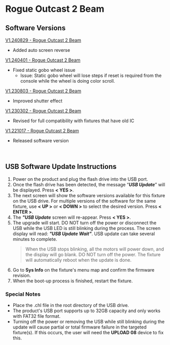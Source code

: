 # Rogue Outcast 2 Beam

## Software Versions

[V1.240829 - Rogue Outcast 2 Beam](https://github.com/Chauvet-Pro/ROGUEOUTCAST2BEAM/blob/38842cc760d919542d3f67fcafd1c17783b54f7c/firmware/V1.240829.zip)
- Added auto screen reverse

[V1.240401 - Rogue Outcast 2 Beam](https://github.com/Chauvet-Pro/ROGUEOUTCAST2BEAM/blob/530941d3f23e52bb6cc65320bd884280c96d0d9a/firmware/V1.240401.zip)
- Fixed static gobo wheel issue
     * Issue: Static gobo wheel will lose steps if reset is required from the console while the wheel is doing color scroll.

[V1.230803 - Rogue Outcast 2 Beam](https://github.com/Chauvet-Pro/ROGUEOUTCAST2BEAM/blob/530941d3f23e52bb6cc65320bd884280c96d0d9a/firmware/V1.230803.zip)
- Improved shutter effect

[V1.230302 - Rogue Outcast 2 Beam](https://github.com/Chauvet-Pro/ROGUEOUTCAST2BEAM/blob/530941d3f23e52bb6cc65320bd884280c96d0d9a/firmware/V1.230302.zip)
- Revised for full compatibility with fixtures that have old IC

[V1.221017 - Rogue Outcast 2 Beam](https://github.com/Chauvet-Pro/ROGUEOUTCAST2BEAM/blob/530941d3f23e52bb6cc65320bd884280c96d0d9a/firmware/V1.221017.zip)
- Released software version

&nbsp;

## USB Software Update Instructions
1.  Power on the product and plug the flash drive into the USB port.
2.	Once the flash drive has been detected, the message “***USB Update***” will be displayed. Press **< YES >**.
3.	The next screen will show the software versions available for this fixture on the USB drive. For multiple versions of the software for the same fixture, use **< UP >** or **< DOWN >** to select the desired version. Press **< ENTER >**.
4.	The ***"USB Update*** screen will re-appear. Press **< YES >**.
5.	The upgrade will start. DO NOT turn off the power or disconnect the USB while the USB LED is still blinking during the process. The screen display will read: ***"USB Update Wait"***. USB update can take several minutes to complete.
    > When the USB stops blinking, all the motors will power down, and the display will go blank. DO NOT turn off the power. The fixture will automatically reboot when the update is done.
6.  Go to **Sys Info** on the fixture's menu map and confirm the firmware revision.
7.	When the boot-up process is finished, restart the fixture.


### Special Notes
* Place the .chl file in the root directory of the USB drive.
* The product's USB port supports up to 32GB capacity and only works with FAT32 file format.
* Turning off the power or removing the USB while still blinking during the update will cause partial or total firmware failure in the targeted fixture(s). If this occurs, the user will need the **UPLOAD 08** device to fix this. 
